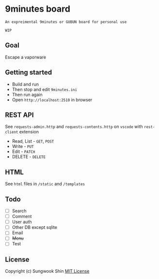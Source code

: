 # 9minutes board

```
An expreimental 9minutes or GUBUN board for personal use

WIP
```

## Goal

Escape a vaporware


## Getting started

* Build and run
* Then stop and edit `9minutes.ini`
* Then run again
* Open `http://localhost:2510` in browser


## REST API

See `requests-admin.http` and `requests-contents.http` on `vscode` with `rest-client` extension

* Read, List - `GET`, `POST`
* Write - `PUT`
* Edit - `PATCH`
* DELETE - `DELETE`


## HTML

See `html` files in `/static` and `/templates`


## Todo
- [ ] Search
- [ ] Comment
- [ ] User auth
- [ ] Other DB except sqlite
- [ ] Email
- [ ] ~~Menu~~
- [ ] Test

## License
Copyright (c) Sungwook Shin
[MIT License](http://www.opensource.org/licenses/MIT)
